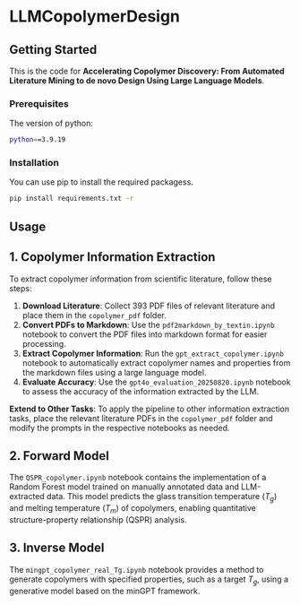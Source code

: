 # LLMCopolymerDesign
<!-- GETTING STARTED -->
## Getting Started

This is the code for **Accelerating Copolymer Discovery: From Automated Literature Mining to de novo Design Using Large Language Models**.

### Prerequisites

The version of python:

  ```sh
  python==3.9.19
  ```

### Installation

You can use pip to install the required packagess.

  ```sh
  pip install requirements.txt -r
  ```
<!-- USAGE EXAMPLES -->
## Usage

## 1. Copolymer Information Extraction

To extract copolymer information from scientific literature, follow these steps:

1. **Download Literature**: Collect 393 PDF files of relevant literature and place them in the `copolymer_pdf` folder.
2. **Convert PDFs to Markdown**: Use the `pdf2markdown_by_textin.ipynb` notebook to convert the PDF files into markdown format for easier processing.
3. **Extract Copolymer Information**: Run the `gpt_extract_copolymer.ipynb` notebook to automatically extract copolymer names and properties from the markdown files using a large language model.
4. **Evaluate Accuracy**: Use the `gpt4o_evaluation_20250820.ipynb` notebook to assess the accuracy of the information extracted by the LLM.

**Extend to Other Tasks**: To apply the pipeline to other information extraction tasks, place the relevant literature PDFs in the `copolymer_pdf` folder and modify the prompts in the respective notebooks as needed.

## 2. Forward Model

The `QSPR_copolymer.ipynb` notebook contains the implementation of a Random Forest model trained on manually annotated data and LLM-extracted data. This model predicts the glass transition temperature ($T_g$) and melting temperature ($T_m$) of copolymers, enabling quantitative structure-property relationship (QSPR) analysis.

## 3. Inverse Model

The `mingpt_copolymer_real_Tg.ipynb`  notebook provides a method to generate copolymers with specified properties, such as a target $T_g$, using a generative model based on the minGPT framework.

